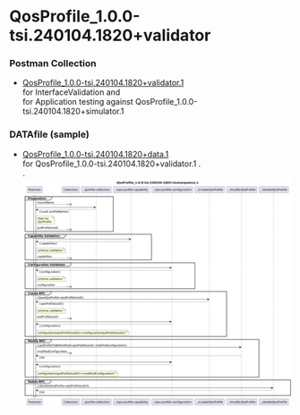 # QosProfile_1.0.0-tsi.240104.1820+validator  

### Postman Collection  
- [QosProfile_1.0.0-tsi.240104.1820+validator.1](./QosProfile_1.0.0-tsi.240104.1820+validator.1.json)  
  for InterfaceValidation and  
  for Application testing against QosProfile_1.0.0-tsi.240104.1820+simulator.1  

### DATAfile (sample)  
- [QosProfile_1.0.0-tsi.240104.1820+data.1](./QosProfile_1.0.0-tsi.240104.1820+data.1.json)  
  for QosProfile_1.0.0-tsi.240104.1820+validator.1
.  
.  
![QosProfile_1.0.0-tsi.240104.1820+testsequence.1](./QosProfile_1.0.0-tsi.240104.1820+testsequence.1.png)  

